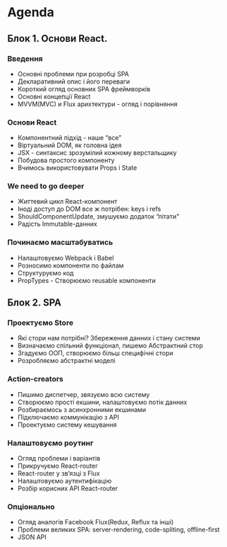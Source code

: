 # Agenda

## Блок 1. Основи React.
### Введення
- Основні проблеми при розробці SPA
- Декларативний опис і його переваги
- Короткий огляд основних SPA фреймворків
- Основні концепції React
- MVVM(MVC) и Flux арихтектури - огляд і порівняння

### Основи React
- Компонентний підхід - наше “все"
- Віртуальний DOM, як головна ідея
- JSX - синтаксис зрозумілий кожному верстальщику
- Побудова простого компоненту
- Вчимось використовувати Props і State

### We need to go deeper
- Життевий цикл React-компонент
- Іноді доступ до DOM все ж потрібен: keys і refs
- ShouldComponentUpdate, змушуємо додаток “літати"
- Радість Immutable-данних

### Починаємо масштабуватись
- Налаштовуємо Webpack і Babel
- Розносимо компоненти по файлам
- Структуруємо код
- PropTypes - Створюємо reusable компоненти

## Блок 2. SPA
### Проектуємо Store
- Які стори нам потрібні? Збереження данних і стану системи
- Визначаємо спільний функціонал, пишемо Абстрактний стор
- Згадуємо ООП, створюємо більш специфічні стори
- Розробляємо абстрактні моделі

### Action-creators
- Пишимо диспетчер, звязуємо всю систему
- Створюємо прості екшини, налаштовуємо потік данних
- Розбираємось з асинхронними екшинами
- Підключаємо коммунікацію з API
- Проектуємо систему кешування

### Налаштовуємо роутинг
- Огляд проблеми і варіантів
- Прикручуємо React-router
- React-router у зв’язці з Flux
- Налаштовуємо аутентифікацію
- Розбір корисних API React-router

### Опціонально
- Огляд аналогів Facebook Flux(Redux, Reflux та інші)
- Проблеми великих SPA: server-rendering, code-spliting, offline-first
- JSON API